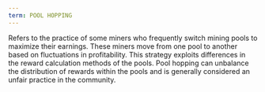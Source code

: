 ```yaml
---
term: POOL HOPPING
---
```


Refers to the practice of some miners who frequently switch mining pools to maximize their earnings. These miners move from one pool to another based on fluctuations in profitability. This strategy exploits differences in the reward calculation methods of the pools. Pool hopping can unbalance the distribution of rewards within the pools and is generally considered an unfair practice in the community.
